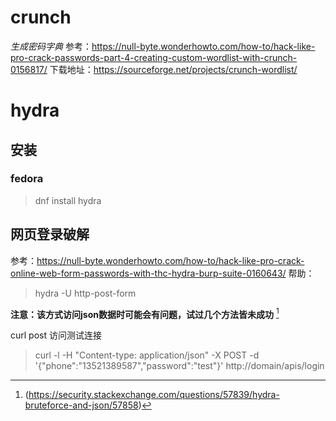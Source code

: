 <!-- TITLE: 暴力破解 -->
<!-- SUBTITLE: A quick summary of 暴力破解 -->

# crunch
*生成密码字典*
参考：https://null-byte.wonderhowto.com/how-to/hack-like-pro-crack-passwords-part-4-creating-custom-wordlist-with-crunch-0156817/
下载地址：https://sourceforge.net/projects/crunch-wordlist/


# hydra
## 安装
### fedora
>dnf install hydra

## 网页登录破解
参考：https://null-byte.wonderhowto.com/how-to/hack-like-pro-crack-online-web-form-passwords-with-thc-hydra-burp-suite-0160643/
帮助：
>hydra -U http-post-form

**注意：该方式访问json数据时可能会有问题，试过几个方法皆未成功** [^json_error]

curl post 访问测试连接
>curl -l -H "Content-type: application/json" -X POST -d '{"phone":"13521389587","password":"test"}' http://domain/apis/login

[^json_error]:(https://security.stackexchange.com/questions/57839/hydra-bruteforce-and-json/57858)

